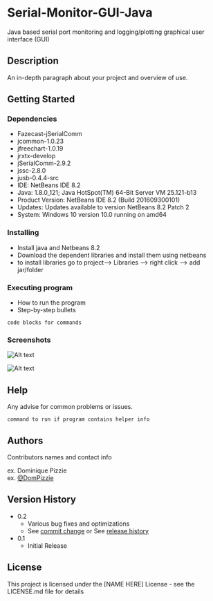 # Serial-Monitor-GUI-Java
Java based serial port monitoring and logging/plotting graphical user interface (GUI) 

## Description

An in-depth paragraph about your project and overview of use.

## Getting Started

### Dependencies
* Fazecast-jSerialComm
* jcommon-1.0.23
* jfreechart-1.0.19
* jrxtx-develop
* jSerialComm-2.9.2
* jssc-2.8.0
* jusb-0.4.4-src
* IDE: NetBeans IDE 8.2
* Java: 1.8.0_121; Java HotSpot(TM) 64-Bit Server VM 25.121-b13
* Product Version: NetBeans IDE 8.2 (Build 201609300101)
* Updates: Updates available to version NetBeans 8.2 Patch 2
* System: Windows 10 version 10.0 running on amd64

### Installing

* Install java and Netbeans 8.2
* Download the dependent libraries and install them using netbeans
* to install libraries go to project--> Libraries --> right click --> add jar/folder

### Executing program

* How to run the program
* Step-by-step bullets
```
code blocks for commands
```

### Screenshots
 ![Alt text](../Screenshots/Screenshots_1.bmp "Optional title")

![Alt text](https://github.com/MF-Ahmed/Serial-Monitor-GUI-Java.git//Screenshots/Screenshots_1.bmp "Optional title")


## Help

Any advise for common problems or issues.
```
command to run if program contains helper info
```

## Authors

Contributors names and contact info

ex. Dominique Pizzie  
ex. [@DomPizzie](https://twitter.com/dompizzie)

## Version History

* 0.2
    * Various bug fixes and optimizations
    * See [commit change]() or See [release history]()
* 0.1
    * Initial Release

## License

This project is licensed under the [NAME HERE] License - see the LICENSE.md file for details
